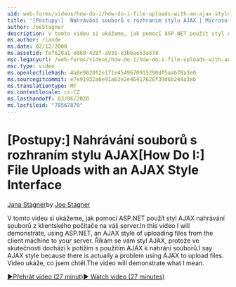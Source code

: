 ```yaml
---
uid: web-forms/videos/how-do-i/how-do-i-file-uploads-with-an-ajax-style-interface
title: '[Postupy:]  Nahrávání souborů s rozhraním stylu AJAX | Microsoft Docs'
author: JoeStagner
description: V tomto videu si ukážeme, jak pomocí ASP.NET použít styl AJAX nahrávání souborů z klientského počítače na váš server. Říkám se vám styl AJAX, protože existuje...
ms.author: riande
ms.date: 02/12/2008
ms.assetid: fef628a1-e86d-428f-a931-e3bbae53a878
msc.legacyurl: /web-forms/videos/how-do-i/how-do-i-file-uploads-with-an-ajax-style-interface
msc.type: video
ms.openlocfilehash: 4a8e9020f2e171e4549670915290df5aab78a3e0
ms.sourcegitcommit: e7e91932a6e91a63e2e46417626f39d6b244a3ab
ms.translationtype: MT
ms.contentlocale: cs-CZ
ms.lasthandoff: 03/06/2020
ms.locfileid: "78567870"
---
```

# <a name="how-do-i--file-uploads-with-an-ajax-style-interface"></a><span data-ttu-id="0f6b2-104">[Postupy:]  Nahrávání souborů s rozhraním stylu AJAX</span><span class="sxs-lookup"><span data-stu-id="0f6b2-104">[How Do I:]  File Uploads with an AJAX Style Interface</span></span>

<span data-ttu-id="0f6b2-105">[Jana Stagner](https://github.com/JoeStagner)</span><span class="sxs-lookup"><span data-stu-id="0f6b2-105">by [Joe Stagner](https://github.com/JoeStagner)</span></span>

<span data-ttu-id="0f6b2-106">V tomto videu si ukážeme, jak pomocí ASP.NET použít styl AJAX nahrávání souborů z klientského počítače na váš server.</span><span class="sxs-lookup"><span data-stu-id="0f6b2-106">In this video I will demonstrate, using ASP.NET, an AJAX style of uploading files from the client machine to your server.</span></span> <span data-ttu-id="0f6b2-107">Říkám se vám styl AJAX, protože ve skutečnosti dochází k potížím s použitím AJAX k nahrání souborů.</span><span class="sxs-lookup"><span data-stu-id="0f6b2-107">I say AJAX style because there is actually a problem using AJAX to upload files.</span></span> <span data-ttu-id="0f6b2-108">Video ukáže, co jsem chtěl.</span><span class="sxs-lookup"><span data-stu-id="0f6b2-108">The video will demonstrate what I mean.</span></span>

[<span data-ttu-id="0f6b2-109">&#9654;Přehrát video (27 minut)</span><span class="sxs-lookup"><span data-stu-id="0f6b2-109">&#9654; Watch video (27 minutes)</span></span>](https://channel9.msdn.com/Blogs/ASP-NET-Site-Videos/how-do-i-file-uploads-with-an-ajax-style-interface)
